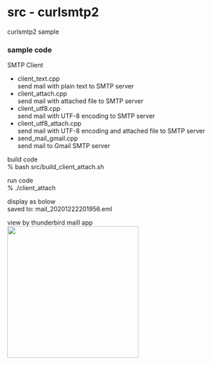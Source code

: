 src - curlsmtp2
===============

curlsmtp2 sample <br/>

### sample code
SMTP Client <br/>
- client_text.cpp <br/>
send mail with plain text to SMTP server  <br/>
- client_attach.cpp <br/>
send mail with attached file to SMTP server <br/>
- client_utf8.cpp <br/>
send mail with UTF-8 encoding to SMTP server <br/>
- client_utf8_attach.cpp <br/>
send mail with UTF-8 encoding and  attached file to SMTP server <br/>
- send_mail_gmail.cpp <br/>
send mail to Gmail SMTP server <br/>


build code <br/>
% bash src/build_client_attach.sh

run code <br/>
% ./client_attach <br/>

display as bolow <br/>
saved to: mail_20201222201956.eml <br/>

view by thunderbird maill app <br/>
<image src="https://raw.githubusercontent.com/ohwada/MAC_cpp_Samples/master/curlsmtp2/screenshot/thunderbird_client_attach.png" width="300" /><br/>

